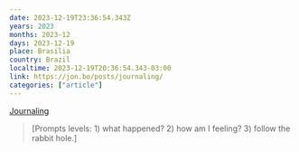 ```yaml
---
date: 2023-12-19T23:36:54.343Z
years: 2023
months: 2023-12
days: 2023-12-19
place: Brasilia
country: Brazil
localtime: 2023-12-19T20:36:54.343-03:00
link: https://jon.bo/posts/journaling/
categories: ["article"]
---
```

[Journaling](https://jon.bo/posts/journaling/)

> [Prompts levels: 1) what happened? 2) how am I feeling? 3) follow the rabbit hole.]
